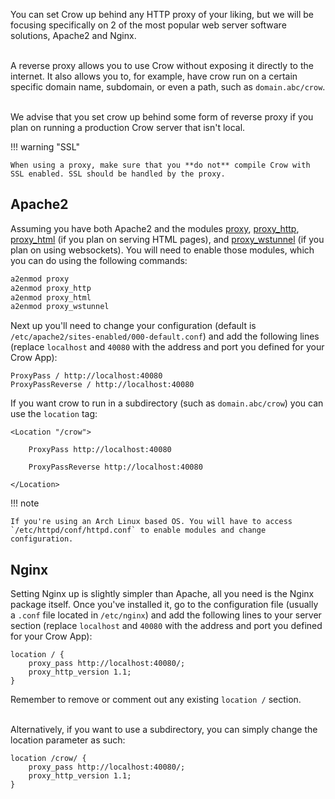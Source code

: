 You can set Crow up behind any HTTP proxy of your liking, but we will be focusing specifically on 2 of the most popular web server software solutions, Apache2 and Nginx.<br><br>

A reverse proxy allows you to use Crow without exposing it directly to the internet. It also allows you to, for example, have crow run on a certain specific domain name, subdomain, or even a path, such as `domain.abc/crow`.<br><br>

We advise that you set crow up behind some form of reverse proxy if you plan on running a production Crow server that isn't local.<br>

!!! warning "SSL"

    When using a proxy, make sure that you **do not** compile Crow with SSL enabled. SSL should be handled by the proxy.

## Apache2

Assuming you have both Apache2 and the modules [proxy](https://httpd.apache.org/docs/2.4/mod/mod_proxy.html), [proxy_http](https://httpd.apache.org/docs/2.4/mod/mod_proxy_http.html), [proxy_html](https://httpd.apache.org/docs/2.4/mod/mod_proxy_html.html) (if you plan on serving HTML pages), and [proxy_wstunnel](https://httpd.apache.org/docs/2.4/mod/mod_proxy_wstunnel.html) (if you plan on using websockets). You will need to enable those modules, which you can do using the following commands:

```sh
a2enmod proxy
a2enmod proxy_http
a2enmod proxy_html
a2enmod proxy_wstunnel
```

Next up you'll need to change your configuration (default is `/etc/apache2/sites-enabled/000-default.conf`) and add the following lines (replace `localhost` and `40080` with the address and port you defined for your Crow App):
```
ProxyPass / http://localhost:40080
ProxyPassReverse / http://localhost:40080
```
If you want crow to run in a subdirectory (such as `domain.abc/crow`) you can use the `location` tag:
```
<Location "/crow">

	ProxyPass http://localhost:40080
	
	ProxyPassReverse http://localhost:40080

</Location>
```

!!! note

    If you're using an Arch Linux based OS. You will have to access `/etc/httpd/conf/httpd.conf` to enable modules and change configuration.

## Nginx

Setting Nginx up is slightly simpler than Apache, all you need is the Nginx package itself. Once you've installed it, go to the configuration file (usually a `.conf` file located in `/etc/nginx`) and add the following lines to your server section (replace `localhost` and `40080` with the address and port you defined for your Crow App):

```
location / {
    proxy_pass http://localhost:40080/;
    proxy_http_version 1.1;
}
```
Remember to remove or comment out any existing `location /` section.<br><br>

Alternatively, if you want to use a subdirectory, you can simply change the location parameter as such:

```
location /crow/ {
    proxy_pass http://localhost:40080/;
    proxy_http_version 1.1;
}
```
